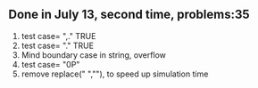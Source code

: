 Done in July 13, second time, problems:35
-------------------------
1. test case= ",."  TRUE
2. test case= "." TRUE
3. Mind boundary case in string, overflow
4. test case= "0P"
5. remove replace(" ",""), to speed up simulation time
